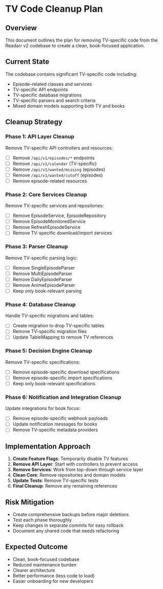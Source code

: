 # TV Code Cleanup Plan

## Overview

This document outlines the plan for removing TV-specific code from the Readarr v2 codebase to create a clean, book-focused application.

## Current State

The codebase contains significant TV-specific code including:
- Episode-related classes and services
- TV-specific API endpoints
- TV-specific database migrations
- TV-specific parsers and search criteria
- Mixed domain models supporting both TV and books

## Cleanup Strategy

### Phase 1: API Layer Cleanup
Remove TV-specific API controllers and resources:
- [ ] Remove `/api/v1/episodes/*` endpoints
- [ ] Remove `/api/v1/calendar` (TV-specific)
- [ ] Remove `/api/v1/wanted/missing` (episodes)
- [ ] Remove `/api/v1/wanted/cutoff` (episodes)
- [ ] Remove episode-related resources

### Phase 2: Core Services Cleanup
Remove TV-specific services and repositories:
- [ ] Remove EpisodeService, EpisodeRepository
- [ ] Remove EpisodeMonitoredService
- [ ] Remove RefreshEpisodeService
- [ ] Remove TV-specific download/import services

### Phase 3: Parser Cleanup
Remove TV-specific parsing logic:
- [ ] Remove SingleEpisodeParser
- [ ] Remove MultiEpisodeParser
- [ ] Remove DailyEpisodeParser
- [ ] Remove AnimeEpisodeParser
- [ ] Keep only book-relevant parsing

### Phase 4: Database Cleanup
Handle TV-specific migrations and tables:
- [ ] Create migration to drop TV-specific tables
- [ ] Remove TV-specific migration files
- [ ] Update TableMapping to remove TV references

### Phase 5: Decision Engine Cleanup
Remove TV-specific specifications:
- [ ] Remove episode-specific download specifications
- [ ] Remove episode-specific import specifications
- [ ] Keep only book-relevant specifications

### Phase 6: Notification and Integration Cleanup
Update integrations for book focus:
- [ ] Remove episode-specific webhook payloads
- [ ] Update notification messages for books
- [ ] Remove TV-specific metadata providers

## Implementation Approach

1. **Create Feature Flags**: Temporarily disable TV features
2. **Remove API Layer**: Start with controllers to prevent access
3. **Remove Services**: Work from top-down through service layer
4. **Clean Core**: Remove repositories and domain models
5. **Update Tests**: Remove TV-specific tests
6. **Final Cleanup**: Remove any remaining references

## Risk Mitigation

- Create comprehensive backups before major deletions
- Test each phase thoroughly
- Keep changes in separate commits for easy rollback
- Document any shared code that needs refactoring

## Expected Outcome

- Clean, book-focused codebase
- Reduced maintenance burden
- Clearer architecture
- Better performance (less code to load)
- Easier onboarding for new developers